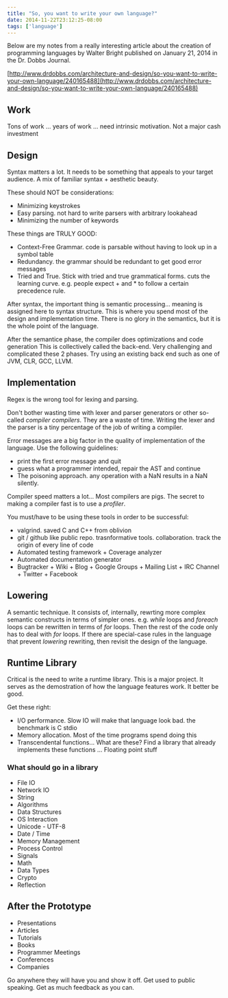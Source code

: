 ```yaml
---
title: "So, you want to write your own language?"
date: 2014-11-22T23:12:25-08:00
tags: ['language']
---
```


Below are my notes from a really interesting article about the creation of
programming languages by Walter Bright published on January 21, 2014 in the
Dr. Dobbs Journal.

[http://www.drdobbs.com/architecture-and-design/so-you-want-to-write-your-own-language/240165488](http://www.drdobbs.com/architecture-and-design/so-you-want-to-write-your-own-language/240165488)

## Work

Tons of work ... years of work ... need intrinsic motivation. Not a major cash
investment

## Design

Syntax matters a lot.  It needs to be something that appeals to your target
audience.  A mix of familiar syntax + aesthetic beauty.

These should NOT be considerations:

- Minimizing keystrokes
- Easy parsing. not hard to write parsers with arbitrary lookahead
- Minimizing the number of keywords

These things are TRULY GOOD:

- Context-Free Grammar. code is parsable without having to look up in a symbol
  table
- Redundancy. the grammar should be redundant to get good error messages
- Tried and True. Stick with tried and true grammatical forms. cuts the learning
  curve. e.g. people expect + and * to follow a certain precedence rule.

After syntax, the important thing is semantic processing... meaning is assigned
here to syntax structure.  This is where you spend most of the design and
implementation time.  There is no glory in the semantics, but it is the whole
point of the language.

After the semantice phase, the compiler does optimizations and code generation
This is collectively called the back-end.  Very challenging and complicated
these 2 phases.  Try using an existing back end such as one of JVM, CLR, GCC,
LLVM.

## Implementation

Regex is the wrong tool for lexing and parsing.

Don't bother wasting time with lexer and parser generators or other so-called
*compiler compilers*. They are a waste of time.  Writing the lexer and the
parser is a tiny percentage of the job of writing a compiler.

Error messages are a big factor in the quality of implementation of the
language. Use the following guidelines:

- print the first error message and quit
- guess what a programmer intended, repair the AST and continue
- The poisoning approach. any operation with a NaN results in a NaN silently.

Compiler speed matters a lot... Most compilers are pigs.  The secret to making a
compiler fast is to use a *profiler*.

You must/have to be using these tools in order to be successful:

- valgrind. saved C and C++ from oblivion
- git / github like public repo. trasnformative tools. collaboration. track the
  origin of every line of code
- Automated testing framework + Coverage analyzer
- Automated documentation generator
- Bugtracker + Wiki + Blog + Google Groups + Mailing List + IRC Channel +
  Twitter + Facebook

## Lowering

A semantic technique. It consists of, internally, rewrting more complex semantic
constructs in terms of simpler ones. e.g. *while* loops and *foreach* loops can
be rewritten in terms of *for* loops. Then the rest of the code only has to deal
with *for* loops. If there are special-case rules in the language that prevent
*lowering* rewriting, then revisit the design of the language.

## Runtime Library

Critical is the need to write a runtime library.  This is a major project.  It
serves as the demostration of how the language features work.  It better be
good.

Get these right:

- I/O performance. Slow IO will make that language look bad. the benchmark is C
  stdio
- Memory allocation. Most of the time programs spend doing this
- Transcendental functions... What are these? Find a library that already
  implements these functions ... Floating point stuff

### What should go in a library

- File IO
- Network IO
- String
- Algorithms
- Data Structures
- OS Interaction
- Unicode - UTF-8
- Date / Time
- Memory Management
- Process Control
- Signals
- Math
- Data Types
- Crypto
- Reflection

## After the Prototype

- Presentations
- Articles
- Tutorials
- Books
- Programmer Meetings
- Conferences
- Companies

Go anywhere they will have you and show it off.  Get used to public speaking.
Get as much feedback as you can.
